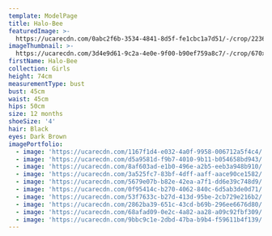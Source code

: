 ```yaml
---
template: ModelPage
title: Halo-Bee
featuredImage: >-
  https://ucarecdn.com/0abc2f6b-3534-4841-8d5f-fe1cbc1a7d51/-/crop/2236x1565/0,78/-/preview/
imageThumbnail: >-
  https://ucarecdn.com/3d4e9d61-9c2a-4e0e-9f00-b90ef759a8c7/-/crop/670x809/534,421/-/preview/
firstName: Halo-Bee
collection: Girls
height: 74cm
measurementType: bust
bust: 45cm
waist: 45cm
hips: 50cm
size: 12 months
shoeSize: '4'
hair: Black
eyes: Dark Brown
imagePortfolio:
  - image: 'https://ucarecdn.com/1167f1d4-e032-4a0f-9958-006712a5f4c4/'
  - image: 'https://ucarecdn.com/d5a9581d-f9b7-4010-9b11-b054658bd943/'
  - image: 'https://ucarecdn.com/8af603ad-e1b0-496e-a2b5-eeb3a948b910/'
  - image: 'https://ucarecdn.com/3a525fc7-83bf-4dff-aaff-aace90ce1582/'
  - image: 'https://ucarecdn.com/5679e07b-b82e-42ea-a7f1-dd6e39c748d9/'
  - image: 'https://ucarecdn.com/0f95414c-b270-4062-840c-6d5ab3de0d71/'
  - image: 'https://ucarecdn.com/53f7633c-b27d-413d-95be-2cb729e216b2/'
  - image: 'https://ucarecdn.com/2862ba39-651c-43cd-b69b-296ee6676d80/'
  - image: 'https://ucarecdn.com/68afad09-0e2c-4a82-aa28-a09c92fbf309/'
  - image: 'https://ucarecdn.com/9bbc9c1e-2dbd-47ba-b9b4-f59611b4f139/'
---
```


